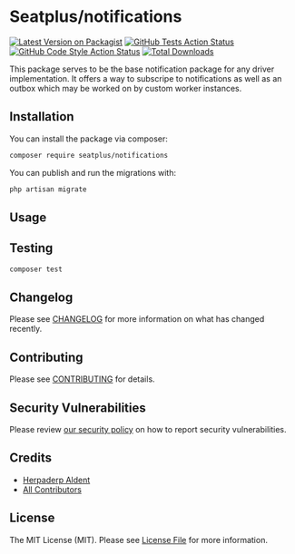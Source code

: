 # Seatplus/notifications

[![Latest Version on Packagist](https://img.shields.io/packagist/v/seatplus/notifications.svg?style=flat-square)](https://packagist.org/packages/seatplus/notifications)
[![GitHub Tests Action Status](https://img.shields.io/github/workflow/status/seatplus/notifications/run-tests?label=tests)](https://github.com/seatplus/notifications/actions?query=workflow%3Arun-tests+branch%3Amain)
[![GitHub Code Style Action Status](https://img.shields.io/github/workflow/status/seatplus/notifications/Check%20&%20fix%20styling?label=code%20style)](https://github.com/seatplus/notifications/actions?query=workflow%3A"Check+%26+fix+styling"+branch%3Amain)
[![Total Downloads](https://img.shields.io/packagist/dt/seatplus/notifications.svg?style=flat-square)](https://packagist.org/packages/seatplus/notifications)

This package serves to be the base notification package for any driver implementation. It offers a way to subscripe to notifications as well as an outbox which may be worked on by custom worker instances.
## Installation

You can install the package via composer:

```bash
composer require seatplus/notifications
```

You can publish and run the migrations with:

```bash
php artisan migrate
```



## Usage


## Testing

```bash
composer test
```

## Changelog

Please see [CHANGELOG](CHANGELOG.md) for more information on what has changed recently.

## Contributing

Please see [CONTRIBUTING](.github/CONTRIBUTING.md) for details.

## Security Vulnerabilities

Please review [our security policy](../../security/policy) on how to report security vulnerabilities.

## Credits

- [Herpaderp Aldent](https://github.com/herpaderpaldent)
- [All Contributors](../../contributors)

## License

The MIT License (MIT). Please see [License File](LICENSE.md) for more information.
